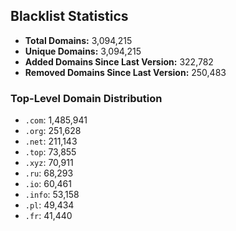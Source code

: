 ## Blacklist Statistics

- **Total Domains:** 3,094,215
- **Unique Domains:** 3,094,215
- **Added Domains Since Last Version:** 322,782
- **Removed Domains Since Last Version:** 250,483

### Top-Level Domain Distribution

-  `.com`: 1,485,941
-  `.org`: 251,628
-  `.net`: 211,143
-  `.top`: 73,855
-  `.xyz`: 70,911
-  `.ru`: 68,293
-  `.io`: 60,461
-  `.info`: 53,158
-  `.pl`: 49,434
-  `.fr`: 41,440
